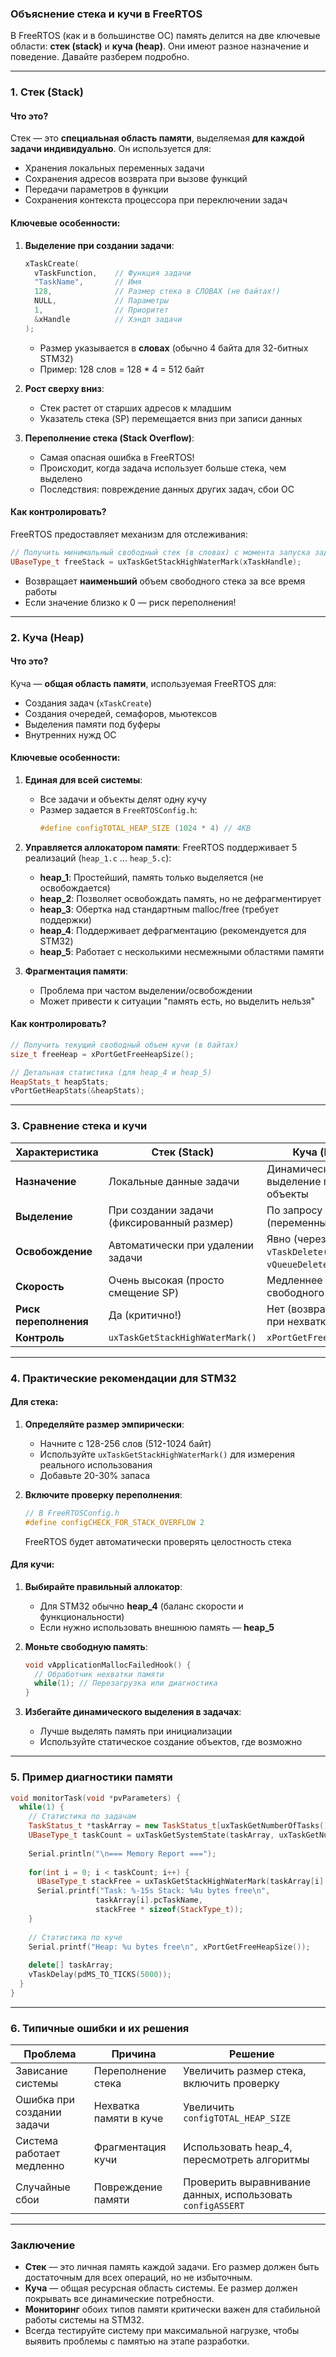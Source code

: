 

### Объяснение стека и кучи в FreeRTOS

В FreeRTOS (как и в большинстве ОС) память делится на две ключевые области: **стек (stack)** и **куча (heap)**. Они имеют разное назначение и поведение. Давайте разберем подробно.

---

### 1. Стек (Stack)

#### Что это?
Стек — это **специальная область памяти**, выделяемая **для каждой задачи индивидуально**. Он используется для:
- Хранения локальных переменных задачи
- Сохранения адресов возврата при вызове функций
- Передачи параметров в функции
- Сохранения контекста процессора при переключении задач

#### Ключевые особенности:
1. **Выделение при создании задачи**:
   ```cpp
   xTaskCreate(
     vTaskFunction,    // Функция задачи
     "TaskName",       // Имя
     128,              // Размер стека в СЛОВАХ (не байтах!)
     NULL,             // Параметры
     1,                // Приоритет
     &xHandle          // Хэндл задачи
   );
   ```
   - Размер указывается в **словах** (обычно 4 байта для 32-битных STM32)
   - Пример: 128 слов = 128 * 4 = 512 байт

2. **Рост сверху вниз**:
   - Стек растет от старших адресов к младшим
   - Указатель стека (SP) перемещается вниз при записи данных

3. **Переполнение стека (Stack Overflow)**:
   - Самая опасная ошибка в FreeRTOS!
   - Происходит, когда задача использует больше стека, чем выделено
   - Последствия: повреждение данных других задач, сбои ОС

#### Как контролировать?
FreeRTOS предоставляет механизм для отслеживания:
```cpp
// Получить минимальный свободный стек (в словах) с момента запуска задачи
UBaseType_t freeStack = uxTaskGetStackHighWaterMark(xTaskHandle);
```
- Возвращает **наименьший** объем свободного стека за все время работы
- Если значение близко к 0 — риск переполнения!

---

### 2. Куча (Heap)

#### Что это?
Куча — **общая область памяти**, используемая FreeRTOS для:
- Создания задач (`xTaskCreate`)
- Создания очередей, семафоров, мьютексов
- Выделения памяти под буферы
- Внутренних нужд ОС

#### Ключевые особенности:
1. **Единая для всей системы**:
   - Все задачи и объекты делят одну кучу
   - Размер задается в `FreeRTOSConfig.h`:
     ```c
     #define configTOTAL_HEAP_SIZE (1024 * 4) // 4KB
     ```

2. **Управляется аллокатором памяти**:
   FreeRTOS поддерживает 5 реализаций (`heap_1.c` ... `heap_5.c`):
   - **heap_1**: Простейший, память только выделяется (не освобождается)
   - **heap_2**: Позволяет освобождать память, но не дефрагментирует
   - **heap_3**: Обертка над стандартным malloc/free (требует поддержки)
   - **heap_4**: Поддерживает дефрагментацию (рекомендуется для STM32)
   - **heap_5**: Работает с несколькими несмежными областями памяти

3. **Фрагментация памяти**:
   - Проблема при частом выделении/освобождении
   - Может привести к ситуации "память есть, но выделить нельзя"

#### Как контролировать?
```cpp
// Получить текущий свободный объем кучи (в байтах)
size_t freeHeap = xPortGetFreeHeapSize();

// Детальная статистика (для heap_4 и heap_5)
HeapStats_t heapStats;
vPortGetHeapStats(&heapStats);
```

---

### 3. Сравнение стека и кучи

| Характеристика       | Стек (Stack)                          | Куча (Heap)                          |
|----------------------|---------------------------------------|--------------------------------------|
| **Назначение**       | Локальные данные задачи               | Динамическое выделение под объекты   |
| **Выделение**        | При создании задачи (фиксированный размер) | По запросу (переменный размер)       |
| **Освобождение**     | Автоматически при удалении задачи     | Явно (через `vTaskDelete()`, `vQueueDelete()` и т.д.) |
| **Скорость**         | Очень высокая (просто смещение SP)    | Медленнее (поиск свободного блока)   |
| **Риск переполнения**| Да (критично!)                        | Нет (возврат NULL при нехватке)      |
| **Контроль**         | `uxTaskGetStackHighWaterMark()`       | `xPortGetFreeHeapSize()`             |

---

### 4. Практические рекомендации для STM32

#### Для стека:
1. **Определяйте размер эмпирически**:
   - Начните с 128-256 слов (512-1024 байт)
   - Используйте `uxTaskGetStackHighWaterMark()` для измерения реального использования
   - Добавьте 20-30% запаса

2. **Включите проверку переполнения**:
   ```c
   // В FreeRTOSConfig.h
   #define configCHECK_FOR_STACK_OVERFLOW 2
   ```
   FreeRTOS будет автоматически проверять целостность стека

#### Для кучи:
1. **Выбирайте правильный аллокатор**:
   - Для STM32 обычно **heap_4** (баланс скорости и функциональности)
   - Если нужно использовать внешнюю память — **heap_5**

2. **Моньте свободную память**:
   ```cpp
   void vApplicationMallocFailedHook() {
     // Обработчик нехватки памяти
     while(1); // Перезагрузка или диагностика
   }
   ```

3. **Избегайте динамического выделения в задачах**:
   - Лучше выделять память при инициализации
   - Используйте статическое создание объектов, где возможно

---

### 5. Пример диагностики памяти

```cpp
void monitorTask(void *pvParameters) {
  while(1) {
    // Статистика по задачам
    TaskStatus_t *taskArray = new TaskStatus_t[uxTaskGetNumberOfTasks()];
    UBaseType_t taskCount = uxTaskGetSystemState(taskArray, uxTaskGetNumberOfTasks(), NULL);
    
    Serial.println("\n=== Memory Report ===");
    
    for(int i = 0; i < taskCount; i++) {
      UBaseType_t stackFree = uxTaskGetStackHighWaterMark(taskArray[i].xHandle);
      Serial.printf("Task: %-15s Stack: %4u bytes free\n", 
                   taskArray[i].pcTaskName, 
                   stackFree * sizeof(StackType_t));
    }
    
    // Статистика по куче
    Serial.printf("Heap: %u bytes free\n", xPortGetFreeHeapSize());
    
    delete[] taskArray;
    vTaskDelay(pdMS_TO_TICKS(5000));
  }
}
```

---

### 6. Типичные ошибки и их решения

| Проблема                     | Причина                          | Решение                                     |
|------------------------------|----------------------------------|---------------------------------------------|
| Зависание системы            | Переполнение стека               | Увеличить размер стека, включить проверку   |
| Ошибка при создании задачи    | Нехватка памяти в куче           | Увеличить `configTOTAL_HEAP_SIZE`           |
| Система работает медленно    | Фрагментация кучи                | Использовать heap_4, пересмотреть алгоритмы |
| Случайные сбои               | Повреждение памяти               | Проверить выравнивание данных, использовать `configASSERT` |

---

### Заключение

- **Стек** — это личная память каждой задачи. Его размер должен быть достаточным для всех операций, но не избыточным.
- **Куча** — общая ресурсная область системы. Ее размер должен покрывать все динамические потребности.
- **Мониторинг** обоих типов памяти критически важен для стабильной работы системы на STM32.
- Всегда тестируйте систему при максимальной нагрузке, чтобы выявить проблемы с памятью на этапе разработки.